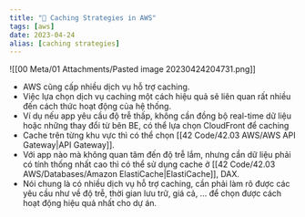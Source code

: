 ```yaml
---
title: "🌱 Caching Strategies in AWS"
tags: [aws]
date: 2023-04-24
alias: [caching strategies]
---
```


![[00 Meta/01 Attachments/Pasted image 20230424204731.png]]
- AWS cũng cấp nhiều dịch vụ hỗ trợ caching.
- Việc lựa chọn dịch vụ caching một cách hiệu quả sẽ liên quan rất nhiều đến cách thức hoạt động của hệ thống.
- Ví dụ nếu app yêu cầu độ trễ thấp, không cần đồng bộ real-time dữ liệu hoặc những thay đổi từ bên BE, có thể lựa chọn CloudFront để caching
- Cache trên từng khu vực thì có thể chọn [[42 Code/42.03 AWS/AWS API Gateway|API Gateway]].
- Với app nào mà không quan tâm đến độ trễ lắm, nhưng cần dữ liệu phải có tính thống nhất cao thì có thể sử dụng cache ở [[42 Code/42.03 AWS/Databases/Amazon ElastiCache|ElastiCache]], DAX.
- Nói chung là có nhiều dịch vụ hỗ trợ caching, cần phải làm rõ được các yêu cầu như về độ trễ, thời gian lưu trữ, giá cả, ... để chọn được cách hoạt động hiệu quả nhất cho dự án.
